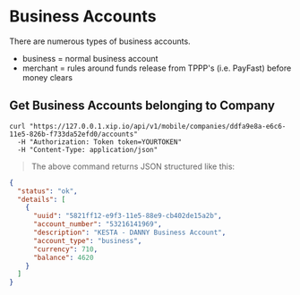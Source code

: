 # Business Accounts

There are numerous types of business accounts.

 * business = normal business account
 * merchant = rules around funds release from TPPP's (i.e. PayFast) before money clears

## Get Business Accounts belonging to Company

```shell
curl "https://127.0.0.1.xip.io/api/v1/mobile/companies/ddfa9e8a-e6c6-11e5-826b-f733da52efd0/accounts"
  -H "Authorization: Token token=YOURTOKEN"
  -H "Content-Type: application/json"
```

> The above command returns JSON structured like this:

```json
{
  "status": "ok",
  "details": [
    {
      "uuid": "5821ff12-e9f3-11e5-88e9-cb402de15a2b",
      "account_number": "53216141969",
      "description": "KESTA - DANNY Business Account",
      "account_type": "business",
      "currency": 710,
      "balance": 4620
    }
  ]
}
```
